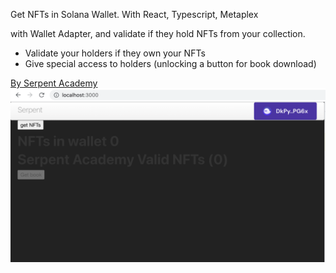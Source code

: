 <p>Get NFTs in Solana Wallet. With React, Typescript, Metaplex </p>
<p>with Wallet Adapter, and validate if they hold NFTs from your collection.</p>
<ul>
<li>Validate your holders if they own your NFTs</li>
<li>Give special access to holders (unlocking a button for book download)</li>

</ul>
<a href="https://serpent.academy">By Serpent Academy</a>
<img src="nfts.png"/>

